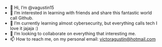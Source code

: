 - 👋 Hi, I’m @vagustin15
- 👀 I’m interested in learning with friends and share this fantastic world call Github. 
- 🌱 I’m currently learning almost cybersecurity, but everything calls tech I love it jajaja :)  
- 💞️ I’m looking to collaborate on everything that interesting me. 
- 📫 How to reach me, on my personal email: victoragustin@hotmail.com 

<!---
vagustin15/vagustin15 is a ✨ special ✨ repository because its `README.md` (this file) appears on your GitHub profile.
You can click the Preview link to take a look at your changes.
--->
